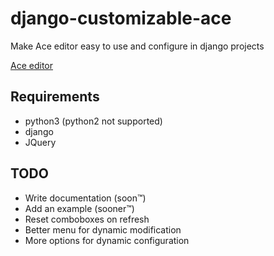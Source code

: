 # django-customizable-ace

Make Ace editor easy to use and configure in django projects

[Ace editor](https://ace.c9.io/)

## Requirements
* python3 (python2 not supported)
* django
* JQuery

## TODO
* Write documentation (soon™)
* Add an example (sooner™)
* Reset comboboxes on refresh
* Better menu for dynamic modification
* More options for dynamic configuration
